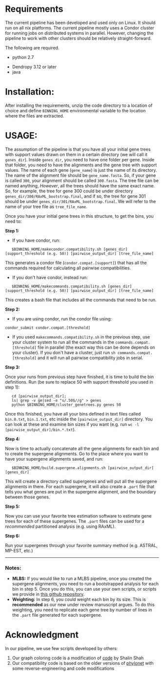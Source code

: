 Requirements
==========
The current pipeline has been developed and used only on Linux. It should run on all nix platforms.
The current pipeline mostly uses a Condor cluster for running jobs on distributed systems in parallel.
However, changing the pipeline to work with other clusters should be relatively straight-forward. 

The following are required.

 * python 2.7
 - Dendropy 3.12 or later
 - java 


Installation:
=========
After installing the requirements, unzip the code directory to a location of choice and define `BINNING_HOME`
environmental variable to the location where the files are extracted. 

USAGE:
========
The assumption of the pipeline is that you have all your initial gene trees with support values drawn on them
in a certain directory (we will call it `genes_dir`). Inside `genes_dir`, you need to have one folder per gene. 
Inside that folder, you need to have the alignments and the gene tree with support values. The name of each 
gene (`gene_name`) is just the name of its directory. The name of the alignment file should be `gene_name.fasta`.
So, if your gene is called `300`, your alignment should be called `300.fasta`. The tree file can be named anything, 
*However*, all the trees should have the same exact name. So, for example, the tree for gene 300 could be under
directory `genes_dir/300/RAxML_bootstrap.final`, and if so, the tree for gene 301 should be under
`genes_dir/301/RAxML_bootstrap.final`. We will refer to the name of your tree file as `tree_file_name`.

Once you have your initial gene trees in this structure, to get the bins, you need to:


**Step 1:**
 
  * If you have condor, run:
    
``` 
   $BINNING_HOME/makecondor.compatibility.sh [genes_dir] [support_threshold (e.g. 50)] [pairwise_output_dir] [tree_file_name]
``` 

This generates a condor file (`condor.compat.[support]`) that has all the commands required for calculating all pairwise compatibilities.

  * If you don't have condor, instead run:
    
``` 
   $BINNING_HOME/makecommands.compatibility.sh [genes_dir] [support_threshold (e.g. 50)] [pairwise_output_dir] [tree_file_name]
```
   This creates a bash file that includes all the commands that need to be run.
    
**Step 2:** 

 * If you are using condor, run the condor file using: 

```condor_submit condor.compat.[threshold]```

 * If you used `makecommands.compatibility.sh` in the previous step, use your cluster system to run all the commands in the `commands.compat.[threshold]` file in parallel (the exact way this can be done depends on your cluster). 
   If you don't have a cluster, just run `sh commands.compat.[threshold]` and it will run all pairwise compatibility jobs in serial.  

**Step 3:** 

Once your runs from previous step have finished, it is time to build the bin definitions. Run (be sure to replace 50 with support threshold you used in step 1):

``` 
   cd [pairwise_output_dir]; 
   ls| grep -v ge|sed -e "s/.50$//g" > genes   
   python $BINNING_HOME/cluster_genetrees.py genes 50
```
  
Once this finished, you have all your bins defined in text files called `bin.0.txt`, `bin.1.txt`, etc inside the `[pairwise_output_dir]` directory. 
  You can look at these and examine bin sizes if you want (e.g. run `wc -l [pairwise_output_dir]/bin.*.txt`). 

**Step 4:** 

Now is time to actually concatenate all the gene alignments for each bin and to create the supergene alignments.
   Go to the place where you want to have your supergene alignments saved, and run:
   
```
   $BINNING_HOME/build.supergene.alignments.sh [pairwise_output_dir] [genes_dir]
``` 
   This will create a directory called supergenes and will put all the supergene alignments in there. For each supergene, it will also create a `.part` file that tells you what genes are put in the supergene alignment, and the boundary between those genes.

**Step 5:** 

Now you can use your favorite tree estimation software to estimate gene trees for each of these supergenes. The `.part` files can be used for a *recommended* partitioned analysis (e.g. using RAxML).

**Step 6:** 

Run your supergenes through your favorite summary method (e.g. ASTRAL, MP-EST, etc.)

---
### Notes:

* **MLBS:** If you would like to run a MLBS pipeline, once you created the supergene alignments, you need to run a bootstrapped analysis for each bin in step 5. Once you do this, you can use your own scripts, or scripts we provide in [this github repository](https://github.com/smirarab/multi-locus-bootstrapping).
* **Weighting:** In step 6, you could weight each bin by its size. This is **recommended** as our new under review manuscript argues. To do this weighting, you need to replicate each gene tree by number of lines in the `.part` file generated for each supergene. 


Acknowledgment
========
In our pipeline, we use few scripts developed by others:

1. Our graph coloring code is a modification of [code](http://shah.freeshell.org/graphcoloring/) by Shalin Shah
2. Our compatibility code is based on the older versions of [phylonet](http://bioinfo.cs.rice.edu/phylonet) with some reverse-engineering and code modifications
